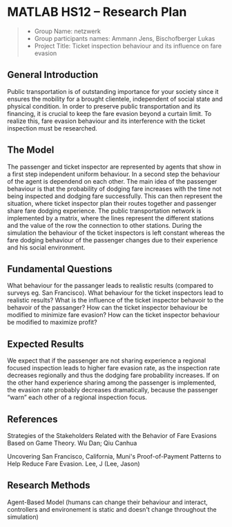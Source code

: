 # MATLAB HS12 – Research Plan

> * Group Name: netzwerk
> * Group participants names: Ammann Jens, Bischofberger Lukas
> * Project Title: Ticket inspection behaviour and its influence on fare evasion 

## General Introduction

Public transportation is of outstanding importance for your society since it ensures the mobility for a brought 
clientele, independent of social state and physical condition. In order to preserve public transportation and 
its financing, it is crucial to keep the fare evasion beyond a curtain limit. To realize this, fare evasion 
behaviour and its interference with the ticket inspection must be researched.

## The Model
The passenger and ticket inspector are represented by agents that show in a first step independent uniform 
behaviour. In a second step the behaviour of the agent is dependend on each other. The main idea of the passenger 
behaviour is that the probability of dodging fare increases with the time not being inspected and dodging fare 
successfully. This can then represent the situation, where ticket inspector plan their routes together and 
passenger share fare dodging experience. The public transportation network is implemented by a matrix, where 
the lines represent the different stations and the value of the row the connection to other stations. During the 
simulation the behaviour of the ticket inspectors is left constant whereas the fare dodging behaviour of the 
passenger changes due to their experience and his social environment. 


## Fundamental Questions

What behaviour for the passanger leads to realistic results (compared to surveys eg. San Francisco).
What behaviour for the ticket inspectors lead to realistic results?
What is the influence of the ticket inspector behavoir to the behavoir of the passanger?
How can the ticket inspector behaviour be modified to minimize fare evasion?
How can the ticket inspector behaviour be modified to maximize profit?


## Expected Results
We expect that if the passenger are not sharing experience a regional focused inspection leads to higher 
fare evasion rate, as the inspection rate decreases regionally and thus the dodging fare probability increases. 
If on the other hand experience sharing among the passenger is implemented, the evasion rate probably decreases 
dramatically, because the passenger “warn” each other of a regional inspection focus.

## References 

Strategies of the Stakeholders Related with the Behavior of Fare Evasions Based on Game Theory.
Wu Dan; Qiu Canhua

Uncovering San Francisco, California, Muni's Proof-of-Payment Patterns to Help Reduce Fare Evasion.
Lee, J (Lee, Jason)

## Research Methods

Agent-Based Model (humans can change their behaviour and interact, controllers and environement is static and doesn't change throughout the simulation)

